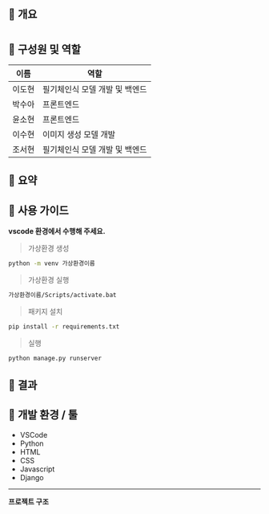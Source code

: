 
## 📌 개요


# 





## 📌 **구성원 및 역할**

| 이름 | 역할 | 
| --- | --- |
| 이도현 | 필기체인식 모델 개발 및 백엔드 | 
| 박수아 | 프론트엔드 | 
| 윤소현 | 프론트엔드 | 
| 이수현 | 이미지 생성 모델 개발 | 
| 조서현 | 필기체인식 모델 개발 및 백엔드 | 






## 📌 요약





## 📌 사용 가이드

**vscode 환경에서 수행해 주세요.**
   

>가상환경 생성

```bash
python -m venv 가상환경이름
```
>가상환경 실행
```bash
가상환경이름/Scripts/activate.bat
```
>패키지 설치
```bash
pip install -r requirements.txt
```
>실행
```bash
python manage.py runserver
```




## 📌 결과



## 📌 개발 환경 / 툴

- VSCode
- Python
- HTML
- CSS
- Javascript
- Django 


---
**프로젝트 구조**
